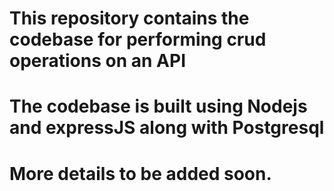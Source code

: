 # This repository contains the codebase for performing crud operations on an API
# The codebase is built using Nodejs and expressJS along with Postgresql
# More details to be added soon.
